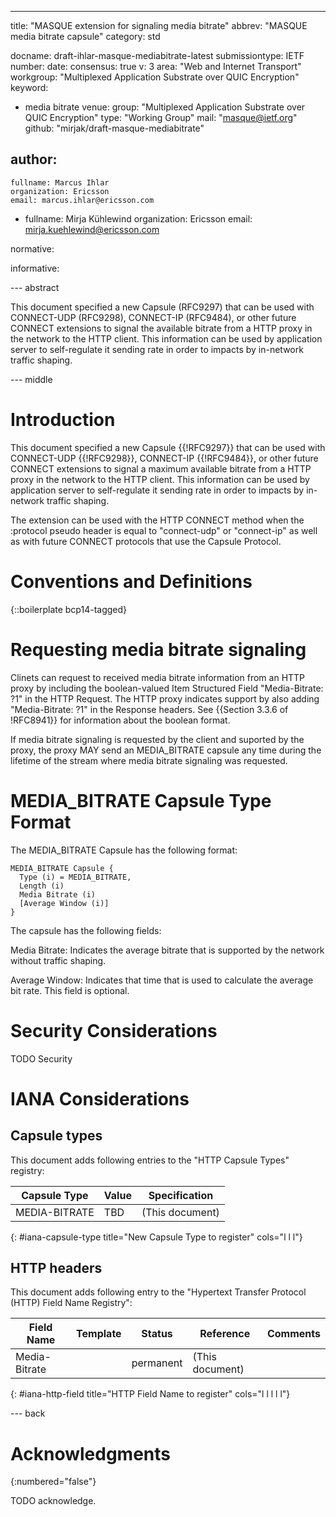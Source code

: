 ---
title: "MASQUE extension for signaling media bitrate"
abbrev: "MASQUE media bitrate capsule"
category: std

docname: draft-ihlar-masque-mediabitrate-latest
submissiontype: IETF
number:
date:
consensus: true
v: 3
area: "Web and Internet Transport"
workgroup: "Multiplexed Application Substrate over QUIC Encryption"
keyword:
 - media bitrate
venue:
  group: "Multiplexed Application Substrate over QUIC Encryption"
  type: "Working Group"
  mail: "masque@ietf.org"
  github: "mirjak/draft-masque-mediabitrate"

author:
 -
    fullname: Marcus Ihlar
    organization: Ericsson
    email: marcus.ihlar@ericsson.com
 -
    fullname: Mirja Kühlewind
    organization: Ericsson
    email: mirja.kuehlewind@ericsson.com

normative:

informative:


--- abstract

This document specified a new Capsule (RFC9297) that can be used with CONNECT-UDP (RFC9298), CONNECT-IP (RFC9484), or other future CONNECT extensions to signal the available bitrate from a HTTP proxy in the network to the HTTP client.
This information can be used by application server to self-regulate it sending rate in order to impacts by in-network traffic shaping.


--- middle

# Introduction

This document specified a new Capsule {{!RFC9297}} that can be used with CONNECT-UDP {{!RFC9298}}, CONNECT-IP {{!RFC9484}}, or other future CONNECT extensions to signal a maximum available bitrate from a HTTP proxy in the network to the HTTP client.
This information can be used by application server to self-regulate it sending rate in order to impacts by in-network traffic shaping.

The extension can be used with the HTTP CONNECT method when the :protocol pseudo header is equal to "connect-udp" or "connect-ip" as well as with future CONNECT protocols that use the Capsule Protocol.

# Conventions and Definitions

{::boilerplate bcp14-tagged}

# Requesting media bitrate signaling

Clinets can request to received media bitrate information from an
HTTP proxy by including the boolean-valued Item Structured Field "Media-Bitrate: ?1" in the HTTP Request.
The HTTP proxy indicates support by also adding "Media-Bitrate: ?1" in the Response headers.
See {{Section 3.3.6 of !RFC8941}} for information about the boolean format.

If media bitrate signaling is requested by the client and suported by the proxy,
the proxy MAY send an MEDIA_BITRATE capsule any time during the lifetime of the stream
where media bitrate signaling was requested.

# MEDIA_BITRATE Capsule Type Format

The MEDIA_BITRATE Capsule has the following format:

~~~
MEDIA_BITRATE Capsule {
  Type (i) = MEDIA_BITRATE,
  Length (i)
  Media Bitrate (i)
  [Average Window (i)]
}
~~~

The capsule has the following fields:

Media Bitrate: Indicates the average bitrate that is supported by the network without traffic shaping.

Average Window: Indicates that time that is used to calculate the average bit rate. This field is optional.

# Security Considerations

TODO Security


# IANA Considerations

## Capsule types

This document adds following entries to the "HTTP Capsule Types" registry:

| Capsule Type   | Value | Specification   |
| -------------- | ----- | --------------- |
| MEDIA-BITRATE  | TBD   | (This document) |
{: #iana-capsule-type title="New Capsule Type to register" cols="l l l"}

## HTTP headers

This document adds following entry to the "Hypertext Transfer Protocol (HTTP) Field Name Registry":

| Field Name     | Template | Status    | Reference       | Comments |
| -------------- | -------- | --------- | --------------- | -------- |
| Media-Bitrate  |          | permanent | (This document) |          |
{: #iana-http-field title="HTTP Field Name to register" cols="l l l l l"}

--- back

# Acknowledgments
{:numbered="false"}

TODO acknowledge.
